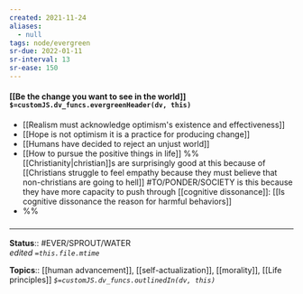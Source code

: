 ```yaml
---
created: 2021-11-24 
aliases:
  - null
tags: node/evergreen
sr-due: 2022-01-11
sr-interval: 13
sr-ease: 150
---
```


#### [[Be the change you want to see in the world]] `$=customJS.dv_funcs.evergreenHeader(dv, this)`

- [[Realism must acknowledge optimism's existence and effectiveness]]
- [[Hope is not optimism it is a practice for producing change]]
- [[Humans have decided to reject an unjust world]]
- [[How to pursue the positive things in life]]
%%
[[Christianity|christian]]s are surprisingly good at this because of [[Christians struggle to feel empathy because they must believe that non-christians are going to hell]] #TO/PONDER/SOCIETY is this because they have more capacity to push through [[cognitive dissonance]]: [[Is cognitive dissonance the reason for harmful behaviors]]
- %%

### <hr class="footnote"/>

**Status**:: #EVER/SPROUT/WATER   
*edited `=this.file.mtime`*

**Topics**:: [[human advancement]], [[self-actualization]], [[morality]], [[Life principles]]
*`$=customJS.dv_funcs.outlinedIn(dv, this)`*
